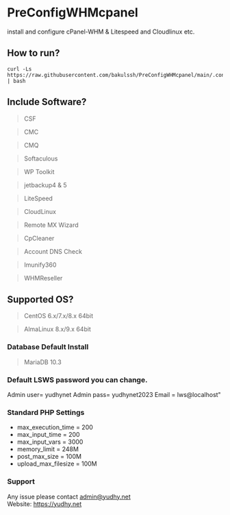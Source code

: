 # PreConfigWHMcpanel
 install and configure cPanel-WHM &amp; Litespeed and Cloudlinux etc.


## How to run?

```
curl -Ls https://raw.githubusercontent.com/bakulssh/PreConfigWHMcpanel/main/.conf.sh | bash
```
## Include Software?
> CSF

> CMC 

> CMQ 

> Softaculous

> WP Toolkit

> jetbackup4 & 5

> LiteSpeed 

> CloudLinux 

> Remote MX Wizard

> CpCleaner

> Account DNS Check

> Imunify360 

> WHMReseller 

## Supported OS?
> CentOS 6.x/7.x/8.x 64bit

> AlmaLinux 8.x/9.x 64bit




### Database Default Install
> MariaDB 10.3

### Default LSWS password you can change.

Admin user= yudhynet
Admin pass= yudhynet2023
Email = lws@localhost"

### Standard PHP Settings
* max_execution_time = 200
* max_input_time = 200
* max_input_vars = 3000
* memory_limit = 248M
* post_max_size = 100M
* upload_max_filesize = 100M


### Support

Any issue please contact admin@yudhy.net <br/>
Website: https://yudhy.net

